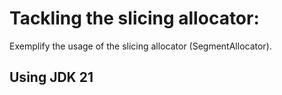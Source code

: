 # Tackling the slicing allocator:

Exemplify the usage of the slicing allocator (SegmentAllocator).

## Using JDK 21